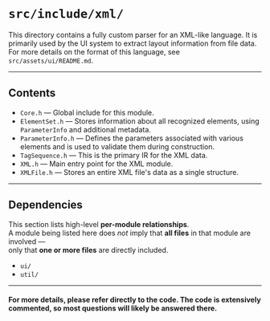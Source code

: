 # `src/include/xml/`

This directory contains a fully custom parser for an XML-like language. It is primarily used by the UI system to extract layout information from file data.  
For more details on the format of this language, see `src/assets/ui/README.md`.

---

## Contents

- `Core.h` — Global include for this module.
- `ElementSet.h` — Stores information about all recognized elements, using `ParameterInfo` and additional metadata.
- `ParameterInfo.h` — Defines the parameters associated with various elements and is used to validate them during construction.
- `TagSequence.h` — This is the primary IR for the XML data.
- `XML.h` — Main entry point for the XML module.
- `XMLFile.h` — Stores an entire XML file's data as a single structure.

---

## Dependencies

This section lists high-level **per-module relationships**.  
A module being listed here does *not* imply that **all files** in that module are involved —  
only that **one or more files** are directly included.

- `ui/`
- `util/`

---

#### For more details, please refer directly to the code. The code is extensively commented, so most questions will likely be answered there.
